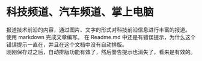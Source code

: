 # 科技频道、汽车频道、掌上电脑

报道技术前沿的内容，通过图片、文字的形式对科技前沿信息进行丰富的报道。
使用 markdown 完成文章编写。
在 Readme.md 中还是有错误提示，为什么这个错误提示一直在，并且在这个文档中没有自动排版。  
刚刚保存过之后，自动排版功能有效了，然后警告提示也消失了，看来是有效的。
